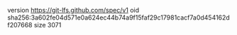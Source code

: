 version https://git-lfs.github.com/spec/v1
oid sha256:3a602fe04d571e0a624ec44b74a9f15faf29c17981cacf7a0d454162df207668
size 3071
